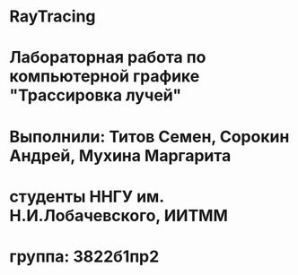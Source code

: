 # RayTracing
# Лабораторная работа по компьютерной графике "Трассировка лучей"
# Выполнили: Титов Семен, Сорокин Андрей, Мухина Маргарита
# студенты ННГУ им. Н.И.Лобачевского, ИИТММ
# группа: 3822б1пр2
